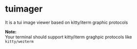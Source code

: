 # tuimager
It is a tui image viewer based on kitty/iterm graphic protocols 

**Note:**  
Your terminal should support kitty/iterm graghpic protocols like `kitty/wezterm`  

